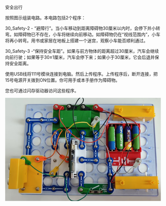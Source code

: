 安全出行

按照图示组装电路。本电路包括2个程序：

30_Safety-2 - “避障行”。当小车移动到距离障碍物30厘米以内时，会停下并小转弯。如障碍物已不存在，小车将继续向前移动。如障碍物仍在“视线范围内”，小车将再小转弯。用书或家居在地板上搭建一个迷宫，观察小车能否顺利通过。

30_Safety-3 -“保持安全车距”。如果与前方物体的距离超过30厘米，汽车会继续向前行驶；如果等于30±1厘米，汽车会停下来；如果小于30厘米，它会后退并保持安全距离。

使用USB线将111号模块连接到电脑。然后上传程序。上传程序后，断开连接，把15号电源开关拨到ON位置。你可用手或本手册作为障碍物。

您也可通过闪存驱动器访问这些程序。

![](127p1.jpg)